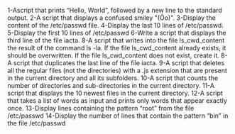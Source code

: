 1-Ascript that prints “Hello, World”, followed by a new line to the standard output.
2-A script that displays a confused smiley "(Ôo)".
3-Display the content of the /etc/passwd file.
4-Display the last 10 lines of /etc/passwd.
5-Display the first 10 lines of /etc/passwd
6-Write a script that displays the third line of the file iacta.
8-A script that writes into the file ls_cwd_content the result of the command ls -la. If the file ls_cwd_content already exists, it should be overwritten. If the file ls_cwd_content does not exist, create it.
8-A script that duplicates the last line of the file iacta.
9-A script that deletes all the regular files (not the directories) with a .js extension that are present in the current directory and all its subfolders.
10-A script that counts the number of directories and sub-directories in the current directory.
11-A script that displays the 10 newest files in the current directory.
12-A script that takes a list of words as input and prints only words that appear exactly once.
13-Display lines containing the pattern “root” from the file /etc/passwd
14-Display the number of lines that contain the pattern “bin” in the file /etc/passwd
